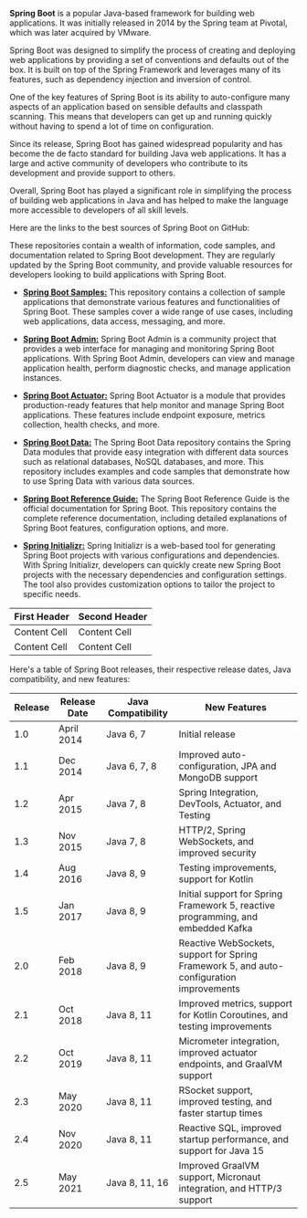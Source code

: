 **Spring Boot** is a popular Java-based framework for building web applications. It was initially released in 2014 by the Spring team at Pivotal, which was later acquired by VMware.

Spring Boot was designed to simplify the process of creating and deploying web applications by providing a set of conventions and defaults out of the box. It is built on top of the Spring Framework and leverages many of its features, such as dependency injection and inversion of control.

One of the key features of Spring Boot is its ability to auto-configure many aspects of an application based on sensible defaults and classpath scanning. This means that developers can get up and running quickly without having to spend a lot of time on configuration.

Since its release, Spring Boot has gained widespread popularity and has become the de facto standard for building Java web applications. It has a large and active community of developers who contribute to its development and provide support to others.

Overall, Spring Boot has played a significant role in simplifying the process of building web applications in Java and has helped to make the language more accessible to developers of all skill levels.

Here are the links to the best sources of Spring Boot on GitHub:

These repositories contain a wealth of information, code samples, and documentation related to Spring Boot development. They are regularly updated by the Spring Boot community, and provide valuable resources for developers looking to build applications with Spring Boot.

* **[Spring Boot Samples:](https://github.com/spring-projects/spring-boot/tree/main/spring-boot-samples)**
This repository contains a collection of sample applications that demonstrate various features and functionalities of Spring Boot. These samples cover a wide range of use cases, including web applications, data access, messaging, and more.

* **[Spring Boot Admin:](https://github.com/codecentric/spring-boot-admin)**
Spring Boot Admin is a community project that provides a web interface for managing and monitoring Spring Boot applications. With Spring Boot Admin, developers can view and manage application health, perform diagnostic checks, and manage application instances.

* **[Spring Boot Actuator:](https://github.com/spring-projects/spring-boot/tree/main/spring-boot-project/spring-boot-actuator)**
Spring Boot Actuator is a module that provides production-ready features that help monitor and manage Spring Boot applications. These features include endpoint exposure, metrics collection, health checks, and more.

* **[Spring Boot Data:](https://github.com/spring-projects/spring-data-examples)**
The Spring Boot Data repository contains the Spring Data modules that provide easy integration with different data sources such as relational databases, NoSQL databases, and more. This repository includes examples and code samples that demonstrate how to use Spring Data with various data sources.

* **[Spring Boot Reference Guide:](https://github.com/spring-projects/spring-boot-reference-guide)**
The Spring Boot Reference Guide is the official documentation for Spring Boot. This repository contains the complete reference documentation, including detailed explanations of Spring Boot features, configuration options, and more.

* **[Spring Initializr:](https://github.com/spring-io/initializr)**
Spring Initializr is a web-based tool for generating Spring Boot projects with various configurations and dependencies. With Spring Initializr, developers can quickly create new Spring Boot projects with the necessary dependencies and configuration settings. The tool also provides customization options to tailor the project to specific needs.


| First Header  | Second Header |
| ------------- | ------------- |
| Content Cell  | Content Cell  |
| Content Cell  | Content Cell  |

Here's a table of Spring Boot releases, their respective release dates, Java compatibility, and new features:

|Release |Release Date	|Java Compatibility	|New Features|
| --- | --- | --- | --- |
|1.0	|April 2014	|Java 6, 7		|Initial release                                                                         |
|1.1	|Dec 2014	|Java 6, 7, 8	|Improved auto-configuration, JPA and MongoDB support                                    |
|1.2	|Apr 2015	|Java 7, 8		|Spring Integration, DevTools, Actuator, and Testing                                     |
|1.3	|Nov 2015	|Java 7, 8		|HTTP/2, Spring WebSockets, and improved security                                        |
|1.4	|Aug 2016	|Java 8, 9		|Testing improvements, support for Kotlin                                                |
|1.5	|Jan 2017	|Java 8, 9		|Initial support for Spring Framework 5, reactive programming, and embedded Kafka        |
|2.0	|Feb 2018	|Java 8, 9		|Reactive WebSockets, support for Spring Framework 5, and auto-configuration improvements|
|2.1	|Oct 2018	|Java 8, 11		|Improved metrics, support for Kotlin Coroutines, and testing improvements               |
|2.2	|Oct 2019	|Java 8, 11		|Micrometer integration, improved actuator endpoints, and GraalVM support                |
|2.3	|May 2020	|Java 8, 11		|RSocket support, improved testing, and faster startup times                             |
|2.4	|Nov 2020	|Java 8, 11		|Reactive SQL, improved startup performance, and support for Java 15                     |
|2.5	|May 2021	|Java 8, 11, 16	|Improved GraalVM support, Micronaut integration, and HTTP/3 support					 |
